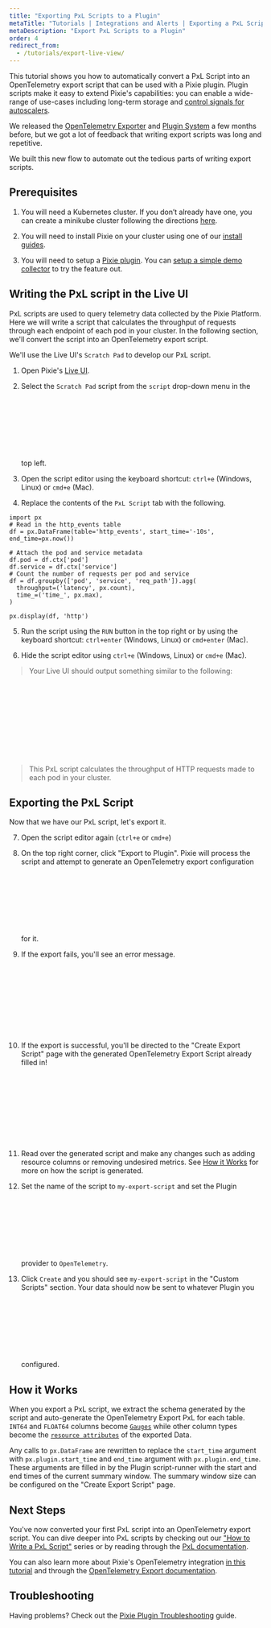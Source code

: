 ```yaml
---
title: "Exporting PxL Scripts to a Plugin"
metaTitle: "Tutorials | Integrations and Alerts | Exporting a PxL Script"
metaDescription: "Export PxL Scripts to a Plugin"
order: 4
redirect_from:
  - /tutorials/export-live-view/
---
```


This tutorial shows you how to automatically convert a PxL Script into an OpenTelemetry export script that can be used with a Pixie plugin.
Plugin scripts make it easy to extend Pixie's capabilities: you can enable a wide-range of use-cases
including long-term storage and [control signals for autoscalers](https://blog.px.dev/autoscaling-custom-k8s-metric/).

We released the [OpenTelemetry Exporter](/tutorials/integrations/otel) and [Plugin System](https://blog.px.dev/plugin-system/) a few months before,
but we got a lot of feedback that writing export scripts was long and repetitive.

We built this new flow to automate out the tedious parts of writing export scripts.

## Prerequisites

1. You will need a Kubernetes cluster. If you don’t already have one, you can create a minikube cluster following the directions [here](/installing-pixie/setting-up-k8s/minikube-setup/).

2. You will need to install Pixie on your cluster using one of our [install guides](/installing-pixie/install-guides/).

3. You will need to setup a [Pixie plugin](/reference/plugins/plugin-system/). You can [setup a simple demo collector](https://github.com/pixie-io/pixie-demos/tree/main/otel-collector) to try the feature out.

## Writing the PxL script in the Live UI

PxL scripts are used to query telemetry data collected by the Pixie Platform. Here we will write a script that calculates the throughput of requests through each endpoint of each pod in your cluster. In the following section, we'll convert the script into an OpenTelemetry export script.

We'll use the Live UI's `Scratch Pad` to develop our PxL script.

1. Open Pixie's [Live UI](/using-pixie/using-live-ui/).

2. Select the `Scratch Pad` script from the `script` drop-down menu in the top left.
   <svg src='plugin/scratch_pad_selection.png'/>

3. Open the script editor using the keyboard shortcut: `ctrl+e` (Windows, Linux) or `cmd+e` (Mac).

4. Replace the contents of the `PxL Script` tab with the following.

```python:numbers
import px
# Read in the http_events table
df = px.DataFrame(table='http_events', start_time='-10s', end_time=px.now())

# Attach the pod and service metadata
df.pod = df.ctx['pod']
df.service = df.ctx['service']
# Count the number of requests per pod and service
df = df.groupby(['pod', 'service', 'req_path']).agg(
  throughput=('latency', px.count),
  time_=('time_', px.max),
)

px.display(df, 'http')
```

5. Run the script using the `RUN` button in the top right or by using the keyboard shortcut: `ctrl+enter` (Windows, Linux) or `cmd+enter` (Mac).

6. Hide the script editor using `ctrl+e` (Windows, Linux) or `cmd+e` (Mac).

> Your Live UI should output something similar to the following:

<svg src='plugin/generate_otel_results.png'/>

> This PxL script calculates the throughput of HTTP requests made to each pod in your cluster.

## Exporting the PxL Script

Now that we have our PxL script, let's export it.

7. Open the script editor again (`ctrl+e` or `cmd+e`)

8. On the top right corner, click "Export to Plugin". Pixie will process the script and attempt to generate an OpenTelemetry export configuration for it.
   <svg src='plugin/export_button.png'/>

9. If the export fails, you'll see an error message.
   <svg src='plugin/time_column_missing.png'/>

10. If the export is successful, you'll be directed to the "Create Export Script" page with the generated OpenTelemetry Export Script already filled in!  
    <svg src='plugin/create_export_script.png'/>

11. Read over the generated script and make any changes such as adding resource columns or removing undesired metrics. See [How it Works](#how-it-works) for more on how the script is generated.

12. Set the name of the script to `my-export-script` and set the Plugin provider to `OpenTelemetry`.
    <svg src='plugin/named_create_export_script.png'/>

13. Click `Create` and you should see `my-export-script` in the "Custom Scripts" section. Your data should now be sent to whatever Plugin you configured.
    <svg src='plugin/export_status.png'/>

## How it Works

When you export a PxL script, we extract the schema generated by the script and auto-generate the OpenTelemetry Export PxL for each table.
`INT64` and `FLOAT64` columns become [`Gauges`](/reference/pxl/otel-export/px.otel.metric.gauge) while other column types become the
[`resource attributes`](/reference/pxl/otel-export/px.otel.data) of the exported Data.

Any calls to `px.DataFrame` are rewritten to replace the `start_time` argument with `px.plugin.start_time` and `end_time` argument with `px.plugin.end_time`.
These arguments are filled in by the Plugin script-runner with the start and end times of the current summary window. The summary window size can be configured
on the "Create Export Script" page.

## Next Steps

You've now converted your first PxL script into an OpenTelemetry export script. You can
dive deeper into PxL scripts by checking out our ["How to Write a PxL Script"](/tutorials/pxl-scripts/write-pxl-scripts/) series or by reading through the [PxL documentation](/reference/pxl/).

You can also learn more about Pixie's OpenTelemetry integration [in this tutorial](/tutorials/integrations/otel/) and through the [OpenTelemetry Export documentation](/reference/pxl/otel-export/).

## Troubleshooting

Having problems? Check out the [Pixie Plugin Troubleshooting](/about-pixie/troubleshooting/#troubleshooting-a-pixie-plugin) guide.
